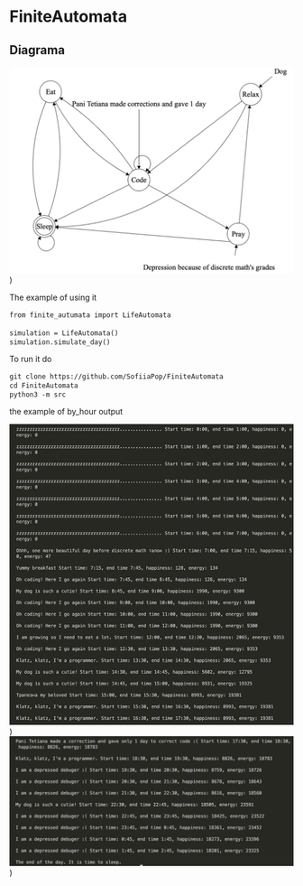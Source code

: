 # FiniteAutomata

## Diagrama

![Image Alt text](Diagrama/diagrama.png "Diagrama")) 

The example of using it
```
from finite_autumata import LifeAutomata

simulation = LifeAutomata()
simulation.simulate_day()
```
To run it do
```
git clone https://github.com/SofiiaPop/FiniteAutomata
cd FiniteAutomata
python3 -m src
```
the example of by_hour output

![Image Alt text](Diagrama/output_part1.png "Diagrama"))
![Image Alt text](Diagrama/output_part2.png "Diagrama")) 
